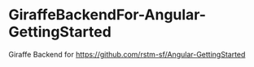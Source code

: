 # GiraffeBackendFor-Angular-GettingStarted
Giraffe Backend for https://github.com/rstm-sf/Angular-GettingStarted
